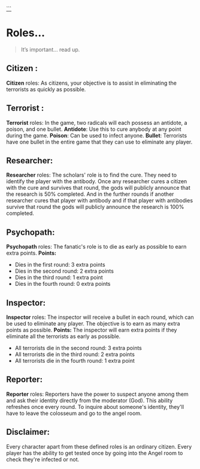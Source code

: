 ﻿[```](index.html)

# Roles...

> It’s important... read up.

## Citizen :

**Citizen** roles: As citizens, your objective is to assist in eliminating the terrorists as quickly as possible.

## Terrorist :

**Terrorist** roles: In the game, two radicals will each possess an antidote, a poison, and one bullet.
**Antidote**: Use this to cure anybody at any point during the game.
**Poison**: Can be used to infect anyone.
**Bullet**: Terrorists have one bullet in the entire game that they can use to eliminate any player.

## Researcher:

**Researcher** roles: The scholars' role is to find the cure. They need to identify the player with the antibody. Once any researcher cures a citizen with the cure and survives that round, the gods will publicly announce that the research is 50% completed. And in the further rounds if another researcher cures that player with antibody and if that player with antibodies survive that round the gods will publicly announce the research is 100% completed.

## Psychopath:

**Psychopath** roles: The fanatic's role is to die as early as possible to earn extra points.
**Points:**
- Dies in the first round: 3 extra points
- Dies in the second round: 2 extra points
- Dies in the third round: 1 extra point
- Dies in the fourth round: 0 extra points

## Inspector:

**Inspector** roles: The inspector will receive a bullet in each round, which can be used to eliminate any player. The objective is to earn as many extra points as possible.
**Points:**
The inspector will earn extra points if they eliminate all the terrorists as early as possible.
- All terrorists die in the second round: 3 extra points
- All terrorists die in the third round: 2 extra points
- All terrorists die in the fourth round: 1 extra point

## Reporter:

**Reporter** roles: Reporters have the power to suspect anyone among them and ask their identity directly from the moderator (God). This ability refreshes once every round. To inquire about someone's identity, they'll have to leave the colosseum and go to the angel room.

## Disclaimer:
Every character apart from these defined roles is an ordinary citizen.
Every player has the ability to get tested once by going into the Angel room to check they're infected or not.
